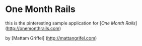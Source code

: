 # One Month Rails

this is the pinteresting sample application for
[*One Month Rails*] (http://onemonthrails.com)

by [Mattam Griffel] (http://mattangrifel.com)

